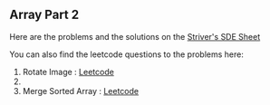 ## Array Part 2

Here are the problems and the solutions on the [Striver's SDE Sheet](https://takeuforward.org/interviews/strivers-sde-sheet-top-coding-interview-problems) 

You can also find the leetcode questions to the problems here: 
1. Rotate Image : [Leetcode](https://leetcode.com/problems/rotate-image/)
2.
3. Merge Sorted Array : [Leetcode](https://leetcode.com/problems/merge-sorted-array/description/) 


